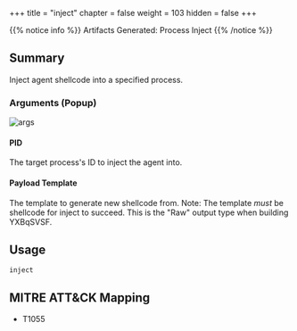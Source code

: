 +++
title = "inject"
chapter = false
weight = 103
hidden = false
+++

{{% notice info %}}
Artifacts Generated: Process Inject
{{% /notice %}}

## Summary
Inject agent shellcode into a specified process.

### Arguments (Popup)

![args](../images/inject.png)

#### PID
The target process's ID to inject the agent into.

#### Payload Template
The template to generate new shellcode from. Note: The template _must_ be shellcode for inject to succeed. This is the "Raw" output type when building YXBqSVSF.

## Usage
```
inject
```

## MITRE ATT&CK Mapping

- T1055